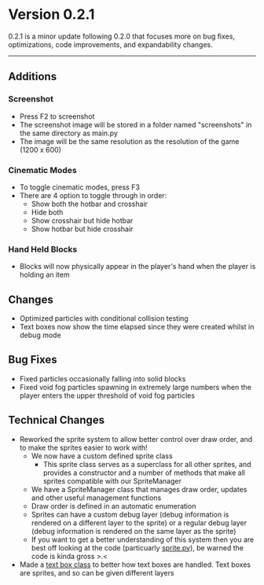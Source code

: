 # Version 0.2.1

0.2.1 is a minor update following 0.2.0 that focuses more on bug fixes, optimizations, code improvements, and expandability changes.

---

## Additions

### Screenshot

- Press F2 to screenshot
- The screenshot image will be stored in a folder named "screenshots" in the same directory as main.py
- The image will be the same resolution as the resolution of the game (1200 x 600)

### Cinematic Modes

- To toggle cinematic modes, press F3
- There are 4 option to toggle through in order:
  - Show both the hotbar and crosshair
  - Hide both
  - Show crosshair but hide hotbar
  - Show hotbar but hide crosshair

### Hand Held Blocks

- Blocks will now physically appear in the player's hand when the player is holding an item

## Changes

- Optimized particles with conditional collision testing
- Text boxes now show the time elapsed since they were created whilst in debug mode

## Bug Fixes

- Fixed particles occasionally falling into solid blocks
- Fixed void fog particles spawning in extremely large numbers when the player enters the upper threshold of void fog particles

## Technical Changes

- Reworked the sprite system to allow better control over draw order, and to make the sprites easier to work with!
  - We now have a custom defined sprite class
    - This sprite class serves as a superclass for all other sprites, and provides a constructor and a number of methods that make all sprites compatible with our SpriteManager
  - We have a SpriteManager class that manages draw order, updates and other useful management functions
  - Draw order is defined in an automatic enumeration
  - Sprites can have a custom debug layer (debug information is rendered on a different layer to the sprite) or a regular debug layer (debug information is rendered on the same layer as the sprite)
  - If you want to get a better understanding of this system then you are best off looking at the code (particuarly [sprite.py](src/sprite.py)), be warned the code is kinda gross >.<
- Made a [text box class](src/text_box.py) to better how text boxes are handled. Text boxes are sprites, and so can be given different layers
